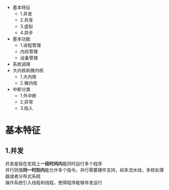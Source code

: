 + 基本特征
  + 1.并发
  + 2.共享
  + 3.虚拟
  + 4.异步
+ 基本功能
  + 1.进程管理
  + 内存管理
  + 设备管理
+ 系统调用
+ 大内核和微内核
  + 1.大内核
  + 2.微内核
+ 中断分类
  + 1.外中断
  + 2.异常
  + 3.陷入
  
# 基本特征
##  1.并发
并发是指在宏观上**一段时间内**能同时运行多个程序  
并行则值**同一时刻内**能允许多个指令。并行需要硬件支持，如多流水线，多核处理器或者分布式系统  
操作系统引入线程和线程，使得程序能够并发运行